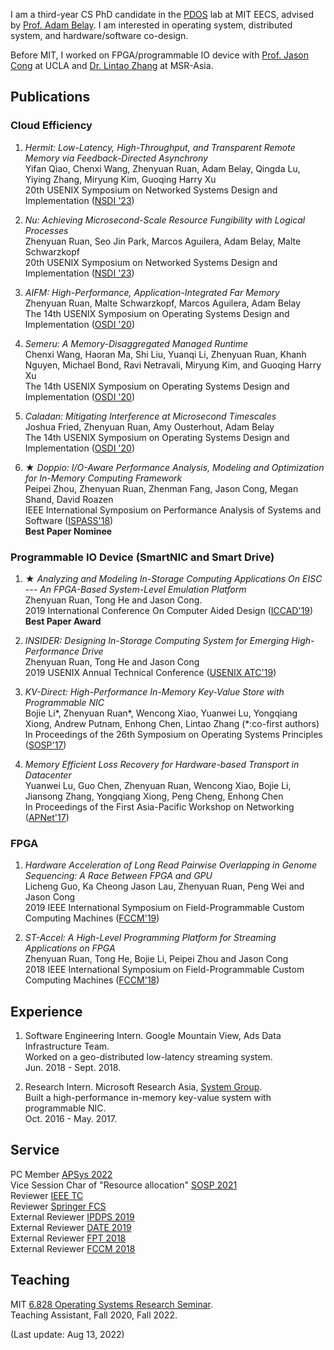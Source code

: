 I am a third-year CS PhD candidate in the [PDOS](https://pdos.csail.mit.edu/) lab at MIT EECS, advised by [Prof. Adam Belay](http://www.abelay.me/). I am interested in operating system, distributed system, and hardware/software co-design.<br>

Before MIT, I worked on FPGA/programmable IO device with [Prof. Jason Cong](http://vast.cs.ucla.edu/people/faculty/jason-cong) at UCLA and [Dr. Lintao Zhang](https://www.linkedin.com/in/lintao-zhang-405a7648/?originalSubdomain=cn) at MSR-Asia.

## Publications

### Cloud Efficiency

1. _Hermit: Low-Latency, High-Throughput, and Transparent Remote Memory via Feedback-Directed Asynchrony_<br>
Yifan Qiao, Chenxi Wang, Zhenyuan Ruan, Adam Belay, Qingda Lu, Yiying Zhang, Miryung Kim, Guoqing Harry Xu<br>
20th USENIX Symposium on Networked Systems Design and Implementation ([NSDI '23](https://www.usenix.org/conference/nsdi23))<br>

2. _Nu: Achieving Microsecond-Scale Resource Fungibility with Logical Processes_<br>
Zhenyuan Ruan, Seo Jin Park, Marcos Aguilera, Adam Belay, Malte Schwarzkopf<br>
20th USENIX Symposium on Networked Systems Design and Implementation ([NSDI '23](https://www.usenix.org/conference/nsdi23))<br>

3. _AIFM: High-Performance, Application-Integrated Far Memory_<br>
Zhenyuan Ruan, Malte Schwarzkopf, Marcos Aguilera, Adam Belay<br>
The 14th USENIX Symposium on Operating Systems Design and Implementation ([OSDI '20](https://www.usenix.org/conference/osdi20))<br>

4. _Semeru: A Memory-Disaggregated Managed Runtime_<br>
Chenxi Wang, Haoran Ma, Shi Liu, Yuanqi Li, Zhenyuan Ruan, Khanh Nguyen, Michael Bond, Ravi Netravali, Miryung Kim, and Guoqing Harry Xu<br>
The 14th USENIX Symposium on Operating Systems Design and Implementation ([OSDI '20](https://www.usenix.org/conference/osdi20))<br>

5. _Caladan: Mitigating Interference at Microsecond Timescales_<br>
Joshua Fried, Zhenyuan Ruan, Amy Ousterhout, Adam Belay<br>
The 14th USENIX Symposium on Operating Systems Design and Implementation ([OSDI '20](https://www.usenix.org/conference/osdi20))<br>

6. __★__ _Doppio: I/O-Aware Performance Analysis, Modeling and Optimization for In-Memory Computing Framework_<br>
Peipei Zhou, Zhenyuan Ruan, Zhenman Fang, Jason Cong, Megan Shand, David Roazen <br>
IEEE International Symposium on Performance Analysis of Systems and Software ([ISPASS'18](https://www.ispass.org/ispass2018/))<br>
__Best Paper Nominee__

### Programmable IO Device (SmartNIC and Smart Drive)
1. __★__ _Analyzing and Modeling In-Storage Computing Applications On EISC --- An FPGA-Based System-Level Emulation Platform_<br>
Zhenyuan Ruan, Tong He and Jason Cong.<br>
2019 International Conference On Computer Aided Design ([ICCAD'19](https://iccad.com))<br>
__Best Paper Award__

2. _INSIDER: Designing In-Storage Computing System for Emerging High-Performance Drive_<br>
Zhenyuan Ruan, Tong He and Jason Cong<Br>
2019 USENIX Annual Technical Conference ([USENIX ATC'19](https://www.usenix.org/conference/atc19))<br>

3. _KV-Direct: High-Performance In-Memory Key-Value Store with Programmable NIC_<br>
Bojie Li\*, Zhenyuan Ruan\*, Wencong Xiao, Yuanwei Lu, Yongqiang Xiong, Andrew Putnam, Enhong Chen, Lintao Zhang (\*:co-first authors)<br>
In Proceedings of the 26th Symposium on Operating Systems Principles ([SOSP'17](https://www.sigops.org/s/conferences/sosp/2017/))

4. _Memory Efficient Loss Recovery for Hardware-based Transport in Datacenter_<br>
Yuanwei Lu, Guo Chen, Zhenyuan Ruan, Wencong Xiao, Bojie Li, Jiansong Zhang, Yongqiang Xiong, Peng Cheng, Enhong Chen<br>
In Proceedings of the First Asia-Pacific Workshop on Networking ([APNet'17](https://conferences.sigcomm.org/events/apnet2017/program.html))

### FPGA
  
1. _Hardware Acceleration of Long Read Pairwise Overlapping in Genome Sequencing: A Race Between FPGA and GPU_<br>
Licheng Guo, Ka Cheong Jason Lau, Zhenyuan Ruan, Peng Wei and Jason Cong<br>
2019 IEEE International Symposium on Field-Programmable Custom Computing Machines ([FCCM'19](http://www.fccm.org/past/2019/))<br>

2. _ST-Accel: A High-Level Programming Platform for Streaming Applications on FPGA_<br>
Zhenyuan Ruan, Tong He, Bojie Li, Peipei Zhou and Jason Cong<br>
2018 IEEE International Symposium on Field-Programmable Custom Computing Machines ([FCCM'18](http://www.fccm.org/past/2018/))<br>

## Experience

1. Software Engineering Intern. Google Mountain View, Ads Data Infrastructure Team. <br>
Worked on a geo-distributed low-latency streaming system. <br>
Jun. 2018 - Sept. 2018. <br>

2. Research Intern. Microsoft Research Asia, [System Group](https://www.microsoft.com/en-us/research/group/systems-research-group-asia/). <br>
Built a high-performance in-memory key-value system with programmable NIC. <br>
Oct. 2016 - May. 2017.<br>

## Service  

PC Member [APSys 2022](https://apsys2022.comp.nus.edu.sg/organization.html)<br>
Vice Session Char of "Resource allocation" [SOSP 2021](https://sosp2021.mpi-sws.org/program.html)<br>
Reviewer [IEEE TC](https://www.computer.org/csdl/journal/tc)<br>
Reviewer [Springer FCS](https://www.springer.com/journal/11704)<br>
External Reviewer [IPDPS 2019](http://www.ipdps.org/ipdps2019/2019-.html)<br>
External Reviewer [DATE 2019](https://past.date-conference.com/proceedings-archive/2019/)<br>
External Reviewer [FPT 2018](http://www.fpt18.sakura.ne.jp/)<br>
External Reviewer [FCCM 2018](http://www.fccm.org/past/2018/)<br>

## Teaching

MIT [6.828 Operating Systems Research Seminar](https://abelay.github.io/6828seminar/index.html).<br>
Teaching Assistant, Fall 2020, Fall 2022.
  
(Last update: Aug 13, 2022)
